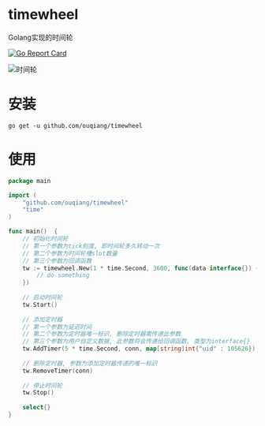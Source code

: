 # timewheel
Golang实现的时间轮

[![Go Report Card](https://goreportcard.com/badge/github.com/ouqiang/timewheel)](https://goreportcard.com/report/github.com/ouqiang/timewheel)

![时间轮](https://raw.githubusercontent.com/ouqiang/timewheel/master/timewheel.jpg)

# 安装

```shell
go get -u github.com/ouqiang/timewheel
```

# 使用

```go
package main

import (
    "github.com/ouqiang/timewheel"
    "time"
)

func main()  {
    // 初始化时间轮
    // 第一个参数为tick刻度, 即时间轮多久转动一次
    // 第二个参数为时间轮槽slot数量
    // 第三个参数为回调函数
    tw := timewheel.New(1 * time.Second, 3600, func(data interface{}) {
        // do something
    })
    
    // 启动时间轮
    tw.Start()
    
    // 添加定时器 
    // 第一个参数为延迟时间
    // 第二个参数为定时器唯一标识, 删除定时器需传递此参数
    // 第三个参数为用户自定义数据, 此参数将会传递给回调函数, 类型为interface{}
    tw.AddTimer(5 * time.Second, conn, map[string]int{"uid" : 105626})
    
    // 删除定时器, 参数为添加定时器传递的唯一标识
    tw.RemoveTimer(conn)
    
    // 停止时间轮
    tw.Stop()
    
    select{}
}
```

